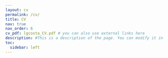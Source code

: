 ```yaml
---
layout: cv
permalink: /cv/
title: CV
nav: true
nav_order: 6
cv_pdf: lgcosta_CV.pdf # you can also use external links here
description: #This is a description of the page. You can modify it in '_pages/cv.md'. You can also change or remove the top pdf download button.
toc:
  sidebar: left
---
```

